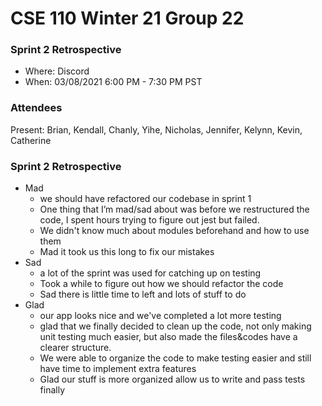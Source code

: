 # CSE 110 Winter 21 Group 22

### Sprint 2 Retrospective
  - Where: Discord
  - When: 03/08/2021 6:00 PM - 7:30 PM PST
  
### Attendees

Present: Brian, Kendall, Chanly, Yihe, Nicholas, Jennifer, Kelynn, Kevin, Catherine

### Sprint 2 Retrospective
  - Mad
      - we should have refactored our codebase in sprint 1
      - One thing that I’m mad/sad about was before we restructured the code, I spent hours trying to figure out jest but failed.
      - We didn't know much about modules beforehand and how to use them
      - Mad it took us this long to fix our mistakes
  - Sad
      - a lot of the sprint was used for catching up on testing
      - Took a while to figure out how we should refactor the code
      - Sad there is little time to left and lots of stuff to do
  - Glad
      - our app looks nice and we've completed a lot more testing
      - glad that we finally decided to clean up the code, not only making unit testing much easier, but also made the files&codes have a clearer structure. 
      - We were able to organize the code to make testing easier and still have time to implement extra features
      - Glad our stuff is more organized allow us to write and pass tests finally
